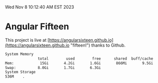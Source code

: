 Wed Nov  8 10:12:40 AM EST 2023

# Angular Fifteen


This project is live at [https://angularsixteen.github.io](https://angularsixteen.github.io "fifteen!") thanks to Github.

```bash
System Memory
               total        used        free      shared  buff/cache   available
Mem:            15Gi       4.2Gi       1.6Gi       866Mi       9.5Gi       9.9Gi
Swap:          8.0Gi       1.7Gi       6.3Gi
System Storage
536M	.
